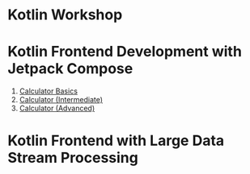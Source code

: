 Kotlin Workshop
==================

# Kotlin Frontend Development with Jetpack Compose

1. [Calculator Basics](calculator)
2. [Calculator (Intermediate)](...)
2. [Calculator (Advanced)](...)

# Kotlin Frontend with Large Data Stream Processing

